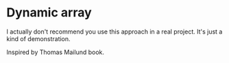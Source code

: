 # Dynamic array

I actually don't recommend you use this approach in a real project.
It's just a kind of demonstration.

Inspired by Thomas Mailund book.

